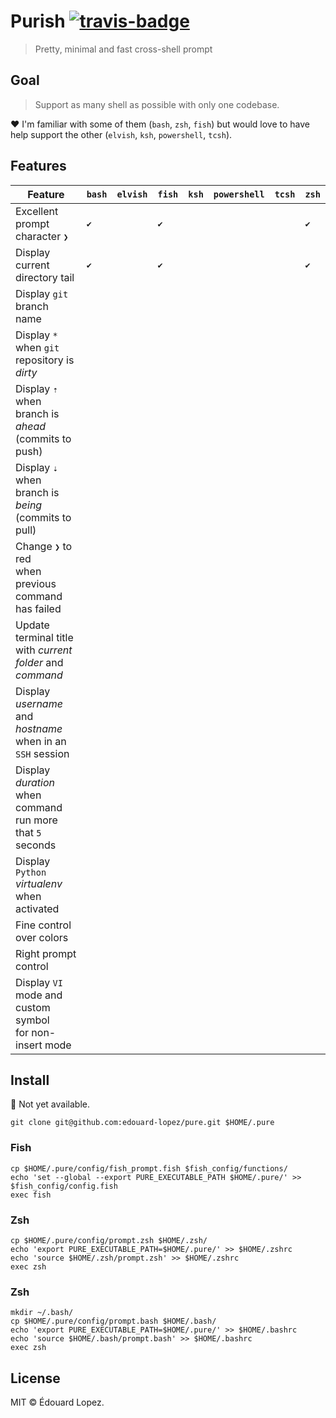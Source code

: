 # Purish [![travis-badge]][travis-link]

> Pretty, minimal and fast cross-shell prompt

## Goal

> Support as many shell as possible with only one codebase.

:heart: I'm familiar with some of them (`bash`, `zsh`, `fish`) but would love to have help support the other (`elvish`, `ksh`, `powershell`, `tcsh`).

## Features

<!-- ✔✖ -->

| Feature                                                        | `bash` | `elvish` | `fish` | `ksh` | `powershell` | `tcsh` | `zsh` |
| -------------------------------------------------------------- | ------ | -------- | ------ | ----- | ------------ | ------ | ----- |
| Excellent prompt character `❯`                                 | `✔`    |          | `✔`    |       |              |        | `✔`   |
| Display current directory tail                                 | `✔`    |          | `✔`    |       |              |        | `✔`   |
| Display `git` branch name                                      |        |          |        |       |              |        |       |
| Display `*` when `git` repository is _dirty_                   |        |          |        |       |              |        |       |
| Display `⇡` when branch is _ahead_<br>(commits to push)        |        |          |        |       |              |        |       |
| Display `⇣` when branch is _being_<br>(commits to pull)        |        |          |        |       |              |        |       |
| Change `❯` to red <br>when previous command has failed         |        |          |        |       |              |        |       |
| Update terminal title <br>with _current folder_ and _command_  |        |          |        |       |              |        |       |
| Display _username_ and _hostname_ <br>when in an `SSH` session |        |          |        |       |              |        |       |
| Display _duration_ <br>when command run more that `5` seconds  |        |          |        |       |              |        |       |
| Display `Python` _virtualenv_ when activated                   |        |          |        |       |              |        |       |
| Fine control over colors                                       |        |          |        |       |              |        |       |
| Right prompt control                                           |        |          |        |       |              |        |       |
| Display `VI` mode and custom symbol <br>for non-insert mode    |        |          |        |       |              |        |       |

## Install

👻 Not yet available.

    git clone git@github.com:edouard-lopez/pure.git $HOME/.pure
<!-- 
    pip install pure
-->

### Fish

    cp $HOME/.pure/config/fish_prompt.fish $fish_config/functions/
    echo 'set --global --export PURE_EXECUTABLE_PATH $HOME/.pure/' >> $fish_config/config.fish
    exec fish

### Zsh

    cp $HOME/.pure/config/prompt.zsh $HOME/.zsh/
    echo 'export PURE_EXECUTABLE_PATH=$HOME/.pure/' >> $HOME/.zshrc
    echo 'source $HOME/.zsh/prompt.zsh' >> $HOME/.zshrc
    exec zsh

### Zsh

    mkdir ~/.bash/ 
    cp $HOME/.pure/config/prompt.bash $HOME/.bash/
    echo 'export PURE_EXECUTABLE_PATH=$HOME/.pure/' >> $HOME/.bashrc
    echo 'source $HOME/.bash/prompt.bash' >> $HOME/.bashrc
    exec zsh

## License

MIT © Édouard Lopez.

[travis-link]: https://travis-ci.com/edouard-lopez/pure "TravisCI" 
[travis-badge]: https://travis-ci.com/edouard-lopez/pure.svg?branch=master
